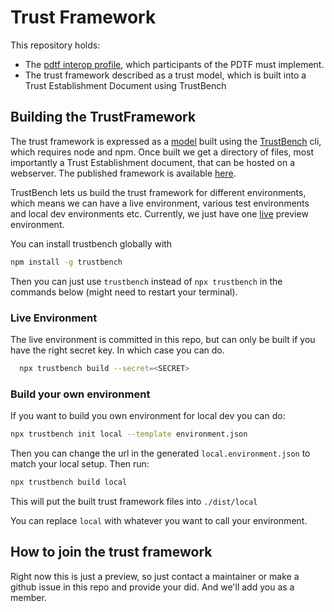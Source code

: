 # Trust Framework

This repository holds:

* The [pdtf interop profile](./docs/pdtf-interop-profile.md), which participants of the PDTF must implement.
* The trust framework described as a trust model, which is built into a Trust Establishment Document using TrustBench

## Building the TrustFramework


The trust framework is expressed as a [model](./model) built using the [TrustBench](https://github.com/ed-curran/TrustBox/blob/main/packages/trustbench/README.md) cli, which requires node and npm. 
Once built we get a directory of files, most importantly a Trust Establishment document, that can be hosted on a webserver. The published framework is available [here](https://propdata.org.uk/pdtf.json).

TrustBench lets us build the trust framework for different environments, which means we can have a live environment, 
various test environments and local dev environments etc. Currently, we just have one [live](#live-environment) preview environment.

You can install trustbench globally with
```bash
npm install -g trustbench
```
Then you can just use `trustbench` instead of `npx trustbench` in the commands below (might need to restart your terminal).
### Live Environment
The live environment is committed in this repo, but can only be built if you have the right secret key. 
In which case you can do.

```bash
  npx trustbench build --secret=<SECRET>
```

### Build your own environment
If you want to build you own environment for local dev you can do:

```bash
npx trustbench init local --template environment.json
```

Then you can change the url in the generated `local.environment.json` to match your local setup. Then run:
```bash
npx trustbench build local
```
This will put the built trust framework files into `./dist/local`

You can replace `local` with whatever you want to call your environment.

## How to join the trust framework
Right now this is just a preview, so just contact a maintainer or make a github issue in this repo and provide your did. 
And we'll add you as a member.